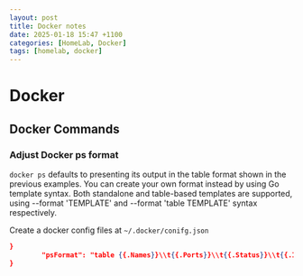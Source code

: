 ```yaml
---
layout: post
title: Docker notes
date: 2025-01-18 15:47 +1100
categories: [HomeLab, Docker]
tags: [homelab, docker]
---
```


# Docker 
## Docker Commands
### Adjust Docker ps format 
`docker ps` defaults to presenting its output in the table format shown in the previous examples. You can create your own format instead by using Go template syntax. Both standalone and table-based templates are supported, using --format 'TEMPLATE' and --format 'table TEMPLATE' syntax respectively.

Create a docker config files at `~/.docker/conifg.json`
```json
}
        "psFormat": "table {{.Names}}\\t{{.Ports}}\\t{{.Status}}\\t{{.ID}} "
}
``` 